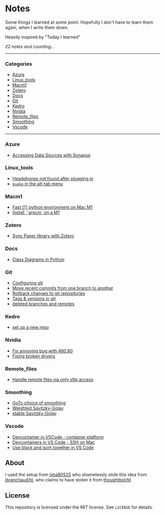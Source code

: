 # Notes

Some things I learned at some point. Hopefully I don't have to learn them again,
when I write them down.

Heavily inspired by "Today I learned"


_22 notes and counting..._

---

### Categories

* [Azure](#Azure)
* [Linux_tools](#Linux_Tools)
* [Macm1](#MacM1)
* [Zotero](#Zotero)
* [Docs](#docs)
* [Git](#git)
* [Kedro](#kedro)
* [Nvidia](#nvidia)
* [Remote_files](#remote_files)
* [Smoothing](#smoothing)
* [Vscode](#vscode)

---

### Azure

- [Accessing Data Sources with Synapse](Azure/synapse_data_access.md)

### Linux_tools

- [Headphones not found after plugging in](Linux_Tools/headphones_jack.md)
- [`guake` in the alt-tab menu](Linux_Tools/guake_taskbar.md)

### Macm1

- [Fast (?) python environment on Mac M1](MacM1/python_env.md)
- [Install ``grpcio` on a M1](MacM1/grpcio.md)

### Zotero

- [Sync Paper library with Zotero](Zotero/zotero.md)

### Docs

- [Class Diagrams in Python](docs/classdiagrams.md)

### Git

- [Configuring git](git/config.md)
- [Move recent commits from one branch to another](git/move_commits.md)
- [Rollback changes to git repositories](git/rollback_changes.md)
- [Tags & versions in git](git/tag_versions.md)
- [deleted branches and remotes](git/remove_remote_branch.md)

### Kedro

- [set up a new repo](kedro/init.md)

### Nvidia

- [Fix annoying bug with 460.80](nvidia/bug_460_80.md)
- [Fixing broken drivers](nvidia/driver_reinstalling.md)

### Remote_files

- [Handle remote files via only sftp access](remote_files/sftp.md)

### Smoothing

- [GoTo choice of smoothing](smoothing/goto_choice.md)
- [Weighted Savitzky-Golay](smoothing/weighted_savgol.md)
- [stable Savitzky-Golay](smoothing/stable_savgol.md)

### Vscode

- [Devcontainer in VSCode - container platform](vscode/devcontainer_platform.md)
- [Devcontainers in VS Code - SSH on Mac](vscode/devcontainer_ssh.md)
- [Use black and isort together in VS Code](vscode/black_isort.md)

## About

I used the setup from [jima80525](https://github.com/jima80525/til)
who shamelessly stole this idea from
[jbranchaud/til](https://github.com/jbranchaud/til),
who claims to have stolen
it from [thoughtbot/til](https://github.com/thoughtbot/til).


## License

This repository is licensed under the MIT license. See `LICENSE` for
details.